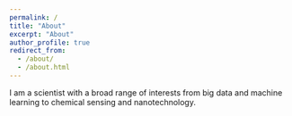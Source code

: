 ```yaml
---
permalink: /
title: "About"
excerpt: "About"
author_profile: true
redirect_from: 
  - /about/
  - /about.html
---
```


I am a scientist with a broad range of interests from big data and machine learning to chemical sensing and nanotechnology.
